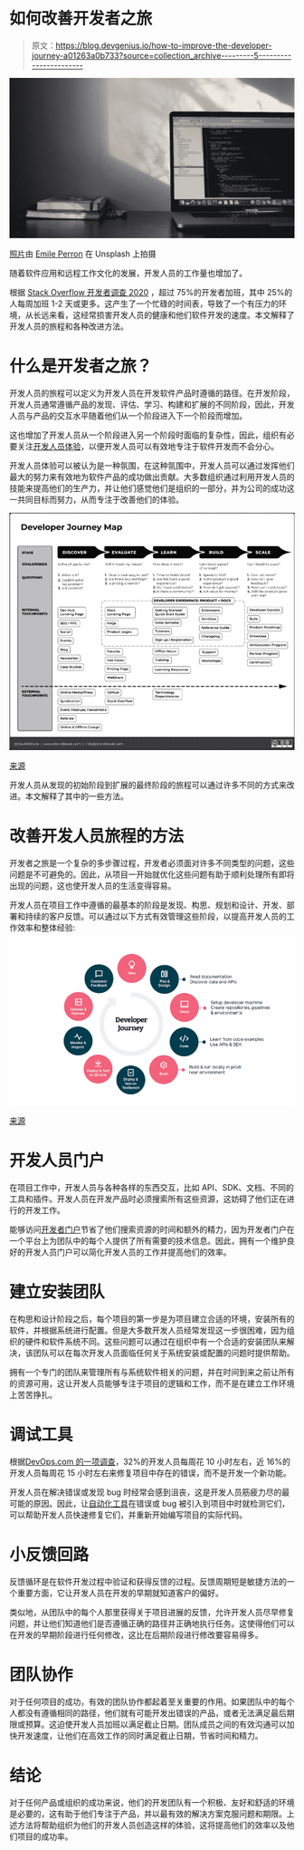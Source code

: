 # 如何改善开发者之旅

> 原文：<https://blog.devgenius.io/how-to-improve-the-developer-journey-a01263a0b733?source=collection_archive---------5----------------------->

![](img/9e5b70897ffa519f9f584b2a1226dfc8.png)

[照片](https://unsplash.com/photos/xrVDYZRGdw4)由 [Emile Perron](https://unsplash.com/@emilep) 在 Unsplash 上拍摄

随着软件应用和远程工作文化的发展，开发人员的工作量也增加了。

根据 [Stack Overflow 开发者调查 2020](https://insights.stackoverflow.com/survey/2020) ，超过 75%的开发者加班，其中 25%的人每周加班 1-2 天或更多。这产生了一个忙碌的时间表，导致了一个有压力的环境，从长远来看，这经常损害开发人员的健康和他们软件开发的速度。本文解释了开发人员的旅程和各种改进方法。

# 什么是开发者之旅？

开发人员的旅程可以定义为开发人员在开发软件产品时遵循的路径。在开发阶段，开发人员通常遵循产品的发现、评估、学习、构建和扩展的不同阶段，因此，开发人员与产品的交互水平随着他们从一个阶段进入下一个阶段而增加。

这也增加了开发人员从一个阶段进入另一个阶段时面临的复杂性，因此，组织有必要关注[开发人员体验](https://www.getport.io/blog/developer-experience)，以便开发人员可以有效地专注于软件开发而不会分心。

开发人员体验可以被认为是一种氛围，在这种氛围中，开发人员可以通过发挥他们最大的努力来有效地为软件产品的成功做出贡献。大多数组织通过利用开发人员的技能来提高他们的生产力，并让他们感觉他们是组织的一部分，并为公司的成功这一共同目标而努力，从而专注于改善他们的体验。

![](img/9a17af15f9fc77e2c30382fffa8271c1.png)

[来源](https://medium.com/codex/developer-relations-the-developer-journey-map-36bd4619f5f3)

开发人员从发现的初始阶段到扩展的最终阶段的旅程可以通过许多不同的方式来改进。本文解释了其中的一些方法。

# 改善开发人员旅程的方法

开发者之旅是一个复杂的多步骤过程，开发者必须面对许多不同类型的问题，这些问题是不可避免的。因此，从项目一开始就优化这些问题有助于顺利处理所有即将出现的问题，这也使开发人员的生活变得容易。

开发人员在项目工作中遵循的最基本的阶段是发现、构思、规划和设计、开发、部署和持续的客户反馈。可以通过以下方式有效管理这些阶段，以提高开发人员的工作效率和整体经验:

![](img/520243e8adc126677027d54d8c54c407.png)

[来源](https://www.thoughtworks.com/en-us/insights/blog/experience-design/approaches-for-a-better-developer-experience)

# 开发人员门户

在项目工作中，开发人员与各种各样的东西交互，比如 API、SDK、文档、不同的工具和插件。开发人员在开发产品时必须搜索所有这些资源，这妨碍了他们正在进行的开发工作。

能够访问[开发者门户](https://pronovix.com/blog/best-developer-portals-2021)节省了他们搜索资源的时间和额外的精力，因为开发者门户在一个平台上为团队中的每个人提供了所有需要的技术信息。因此，拥有一个维护良好的开发人员门户可以简化开发人员的工作并提高他们的效率。

# 建立安装团队

在构思和设计阶段之后，每个项目的第一步是为项目建立合适的环境，安装所有的软件，并根据系统进行配置。但是大多数开发人员经常发现这一步很困难，因为组织的硬件和软件系统不同。这些问题可以通过在组织中有一个合适的安装团队来解决，该团队可以在每次开发人员面临任何关于系统安装或配置的问题时提供帮助。

拥有一个专门的团队来管理所有与系统软件相关的问题，并在时间到来之前让所有的资源可用，这让开发人员能够专注于项目的逻辑和工作，而不是在建立工作环境上苦苦挣扎。

# 调试工具

根据[DevOps.com 的一项调查](https://www.ebuyer.com/blog/wp-content/uploads/2015/07/byod.jpg)，32%的开发人员每周花 10 小时左右，近 16%的开发人员每周花 15 小时左右来修复项目中存在的错误，而不是开发一个新功能。

开发人员在解决错误或发现 bug 时经常会感到沮丧，这是开发人员筋疲力尽的最可能的原因。因此，让[自动化工具](https://geekflare.com/frontend-web-monitoring/)在错误或 bug 被引入到项目中时就检测它们，可以帮助开发人员快速修复它们，并重新开始编写项目的实际代码。

# 小反馈回路

反馈循环是在软件开发过程中验证和获得反馈的过程。反馈周期短是敏捷方法的一个重要方面，它让开发人员在开发的早期就知道客户的偏好。

类似地，从团队中的每个人那里获得关于项目进展的反馈，允许开发人员尽早修复问题，并让他们知道他们是否遵循正确的路径并正确地执行任务。这使得他们可以在开发的早期阶段进行任何修改，这比在后期阶段进行修改要容易得多。

# 团队协作

对于任何项目的成功，有效的团队协作都起着至关重要的作用。如果团队中的每个人都没有遵循相同的路径，他们就有可能开发出错误的产品，或者无法满足最后期限或预算。这迫使开发人员加班以满足截止日期。团队成员之间的有效沟通可以加快开发速度，让他们在高效工作的同时满足截止日期，节省时间和精力。

# 结论

对于任何产品或组织的成功来说，他们的开发团队有一个积极、友好和舒适的环境是必要的，这有助于他们专注于产品，并以最有效的解决方案克服问题和期限。上述方法将帮助组织为他们的开发人员创造这样的体验，这将提高他们的效率以及他们项目的成功率。